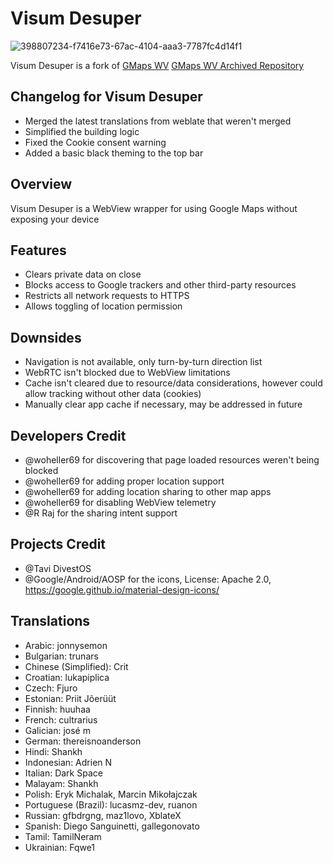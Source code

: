 Visum Desuper
========
![398807234-f7416e73-67ac-4104-aaa3-7787fc4d14f1](https://github.com/user-attachments/assets/2c339e8a-ccf2-44b9-a7d8-de8f3580495b)

Visum Desuper is a fork of [GMaps WV](https://f-droid.org/en/packages/us.spotco.maps/)
[GMaps WV Archived Repository](https://github.com/Divested-Mobile/Maps)

Changelog for Visum Desuper
---------
* Merged the latest translations from weblate that weren't merged
* Simplified the building logic
* Fixed the Cookie consent warning
* Added a basic black theming to the top bar

Overview
--------
Visum Desuper is a WebView wrapper for using Google Maps without exposing your device

Features
--------
- Clears private data on close
- Blocks access to Google trackers and other third-party resources
- Restricts all network requests to HTTPS
- Allows toggling of location permission

Downsides
---------
- Navigation is not available, only turn-by-turn direction list
- WebRTC isn't blocked due to WebView limitations
- Cache isn't cleared due to resource/data considerations, however could allow tracking without other data (cookies)
- Manually clear app cache if necessary, may be addressed in future

Developers Credit
-------
- @woheller69 for discovering that page loaded resources weren't being blocked
- @woheller69 for adding proper location support
- @woheller69 for adding location sharing to other map apps
- @woheller69 for disabling WebView telemetry
- @R Raj for the sharing intent support
  
## Projects Credit
- @Tavi DivestOS
- @Google/Android/AOSP for the icons, License: Apache 2.0, https://google.github.io/material-design-icons/

Translations
------------
- Arabic: jonnysemon
- Bulgarian: trunars
- Chinese (Simplified): Crit
- Croatian: lukapiplica
- Czech: Fjuro
- Estonian: Priit Jõerüüt
- Finnish: huuhaa
- French: cultrarius
- Galician: josé m
- German: thereisnoanderson
- Hindi: Shankh
- Indonesian: Adrien N
- Italian: Dark Space
- Malayam: Shankh
- Polish: Eryk Michalak, Marcin Mikołajczak
- Portuguese (Brazil): lucasmz-dev, ruanon
- Russian: gfbdrgng, maz1lovo, XblateX
- Spanish: Diego Sanguinetti, gallegonovato
- Tamil: TamilNeram
- Ukrainian: Fqwe1
